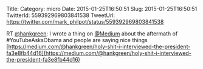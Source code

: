 Title: 
Category: micro
Date: 2015-01-25T16:50:51
Slug: 2015-01-25T16:50:51
TwitterId: 559392969803841538
TweetUrl: https://twitter.com/mark_philpot/status/559392969803841538

RT [@hankgreen](https://twitter.com/hankgreen): I wrote a thing on [@Medium](https://twitter.com/Medium) about the aftermath of #YouTubeAsksObama and people are saying nice things [https://medium.com/@hankgreen/holy-shit-i-interviewed-the-president-fa3e8fb44d16](https://medium.com/@hankgreen/holy-shit-i-interviewed-the-president-fa3e8fb44d16)